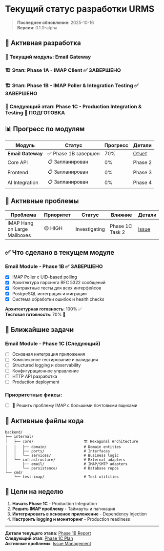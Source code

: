 # Текущий статус разработки URMS

> **Последнее обновление**: 2025-10-16  
> **Версия**: 0.1.0-alpha

## 🎯 Активная разработка

### 📍 Текущий модуль: **Email Gateway**
### 🏗️ Этап: **Phase 1A - IMAP Client** ✅ ЗАВЕРШЕНО
### 🏗️ Этап: **Phase 1B - IMAP Poller & Integration Testing** ✅ ЗАВЕРШЕНО
### 🎯 Следующий этап: **Phase 1C - Production Integration & Testing** 🔄 ПОДГОТОВКА

## 📊 Прогресс по модулям

| Модуль | Статус | Прогресс | Детали |
|--------|--------|----------|---------|
| **Email Gateway** | ✅ Phase 1B завершен | 70% | [Отчет](reports/2025-10-16_email_module_phase1b_completion.md) |
| Core API | 📋 Запланирован | 0% | Phase 2 |
| Frontend | 📋 Запланирован | 0% | Phase 3 |
| AI Integration | 📋 Запланирован | 0% | Phase 4 |

## 🚨 Активные проблемы

| Проблема | Приоритет | Статус | Влияние | Детали |
|----------|-----------|---------|---------|---------|
| IMAP Hang on Large Mailboxes | 🟡 HIGH | Investigating | Phase 1C Task 2 | [Issue](issues/2025-10-16_imap_hang_large_mailboxes.md) |

## ✅ Что сделано в текущем модуле

### Email Module - Phase 1B ✅ ЗАВЕРШЕНО
- [x] IMAP Poller с UID-based polling
- [x] Архитектура парсинга RFC 5322 сообщений  
- [x] Контрактные тесты для всех интерфейсов
- [x] PostgreSQL интеграция и миграции
- [x] Система обработки ошибок и health checks

**Архитектурная готовность**: 100% ✅  
**Тестовая готовность**: 70% 🔄

## 🚀 Ближайшие задачи

### Email Module - Phase 1C (Следующий)
- [ ] Основная интеграция приложения
- [ ] Комплексное тестирование и валидация
- [ ] Structured logging и observability
- [ ] Конфигурационное управление
- [ ] HTTP API разработка
- [ ] Production deployment

### Приоритетные фиксы:
- [ ] 🔴 Решить проблему IMAP с большими почтовыми ящиками

## 📁 Активные файлы кода
```text
backend/
├── internal/
│   ├── core/                       🏗️ Hexagonal Architecture
│   │   ├── domain/                 # Domain entities
│   │   ├── ports/                  # Interfaces
│   │   └── services/               # Business logic
│   └── infrastructure/             # External adapters
│       ├── email/                  # IMAP/SMTP adapters
│       └── persistence/            # Database repos
└── cmd/
    └── test-imap/                  # Test utilities
```

## 🎯 Цели на неделю

1. **Начать Phase 1C** - Production Integration
2. **Решить IMAP проблему** - Таймауты и пагинация  
3. **Интегрировать в основное приложение** - Dependency Injection
4. **Настроить logging и мониторинг** - Production readiness

---
**Детали текущего этапа**: [Phase 1B Report](reports/2025-10-16_email_module_phase1b_completion.md)  
**Следующий этап**: [Phase 1C Plan](plans/PHASE_1C_PLAN.md)  
**Активные проблемы**: [Issue Management](ISSUE_MANAGEMENT.md)
